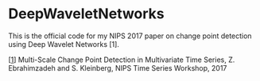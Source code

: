 # DeepWaveletNetworks
This is the official code for my NIPS 2017 paper on change point detection using Deep Wavelet Networks [1].

[[1](https://17a11ed1-a-62cb3a1a-s-sites.googlegroups.com/site/nipsts2017/NIPS_2017_TSW_paper_11.pdf?attachauth=ANoY7coYzpI5uUKZjYdhyF7cnF0lOH2Q_FfS208E1z5h-WEFjmiaibV-ir9W0S6riKG_3IUtSMcHeH8WQJyGa06KfJEAdBmPvhm8fxvg6RI2968epc-ZDXXL3lGWKrVCxdbRpZCTvhJlVOBm_AGM7FtoYPdyGQQZebdEL-9-6SyxVrione5Rir2Kwx1ZfVTYKeL7RWjCXa-D8ywttS4lKt6nDp7qTslTWKZ5maQZw8PC5jkn_2CnGgU%3D&attredirects=0)] Multi-Scale Change Point Detection in Multivariate Time Series, Z. Ebrahimzadeh and S. Kleinberg, NIPS Time Series Workshop, 2017
